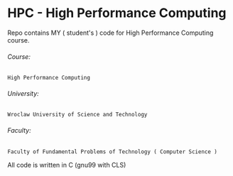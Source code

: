 # HPC - High Performance Computing

Repo contains MY ( student's ) code for High Performance Computing course.

###### Course:
	High Performance Computing
###### University:
    Wroclaw University of Science and Technology
###### Faculty:
    Faculty of Fundamental Problems of Technology ( Computer Science )

All code is written in C (gnu99 with CLS)

